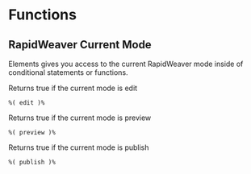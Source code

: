 # Functions

## RapidWeaver Current Mode

Elements gives you access to the current RapidWeaver mode inside of conditional statements or functions.&#x20;

Returns true if the current mode is edit

```
%( edit )% 
```

Returns true if the current mode is preview

```
%( preview )%
```

Returns true if the current mode is publish

```
%( publish )%
```
